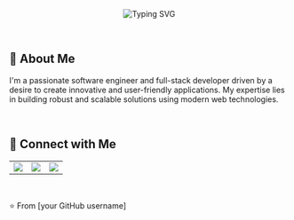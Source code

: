 <div align="center">
  <img src="https://readme-typing-svg.herokuapp.com/?lines=Hello,+I'm+Apurba+Nath!+Welcome!&font=Fira+Code&size=28&pause=250&width=600&height=50&color=1589F0" alt="Typing SVG" />
</div>

<br> <!-- Add a line break for visual spacing -->

## 👋 About Me

I'm a passionate software engineer and full-stack developer driven by a desire to create innovative and user-friendly applications. My expertise lies in building robust and scalable solutions using modern web technologies.

<br> <!-- Add a line break for visual spacing -->

## 🔗 Connect with Me

<table>
  <tr>
    <td align="center">
      <a href="https://www.linkedin.com/in/apurba-nath-90b49945/"><img src="https://img.shields.io/badge/LinkedIn-%230077B5.svg?style=for-the-badge&logo=linkedin&logoColor=white"></a>
    </td>
    <td align="center">
      <a href="mailto:apurba.nath@gmail.com"><img src="https://img.shields.io/badge/Email-000?style=for-the-badge&logo=gmail&logoColor=red"></a>
    </td>
    <td align="center">
      <a href="https://anath-git.github.io/my-skills-website/"><img src="https://img.shields.io/badge/Website-000?style=for-the-badge&logo=globe&logoColor=white"></a>
    </td>
  </tr>
</table>

<br> <!-- Add a line break for visual spacing -->

⭐️ From [your GitHub username]

